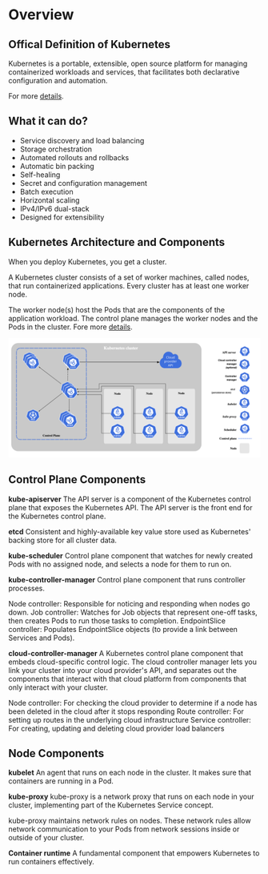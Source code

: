 # Overview

## Offical Definition of Kubernetes

Kubernetes is a portable, extensible, open source platform for managing containerized workloads and services, that facilitates both declarative configuration and automation.

For more [details](https://kubernetes.io/docs/concepts/overview/).

## What it can do?

- Service discovery and load balancing
- Storage orchestration
- Automated rollouts and rollbacks
- Automatic bin packing
- Self-healing
- Secret and configuration management
- Batch execution
- Horizontal scaling
- IPv4/IPv6 dual-stack
- Designed for extensibility

## Kubernetes Architecture and Components

When you deploy Kubernetes, you get a cluster.

A Kubernetes cluster consists of a set of worker machines, called nodes, that run containerized applications. Every cluster has at least one worker node.

The worker node(s) host the Pods that are the components of the application workload. The control plane manages the worker nodes and the Pods in the cluster. Fore more [details](https://kubernetes.io/docs/concepts/overview/components/).

![k8s architecure](../images/k8s-architecture.png)

## Control Plane Components 

**kube-apiserver**
The API server is a component of the Kubernetes control plane that exposes the Kubernetes API. The API server is the front end for the Kubernetes control plane.

**etcd**
Consistent and highly-available key value store used as Kubernetes' backing store for all cluster data.

**kube-scheduler**
Control plane component that watches for newly created Pods with no assigned node, and selects a node for them to run on.

**kube-controller-manager**
Control plane component that runs controller processes.


Node controller: Responsible for noticing and responding when nodes go down.
Job controller: Watches for Job objects that represent one-off tasks, then creates Pods to run those tasks to completion.
EndpointSlice controller: Populates EndpointSlice objects (to provide a link between Services and Pods).

**cloud-controller-manager**
A Kubernetes control plane component that embeds cloud-specific control logic. The cloud controller manager lets you link your cluster into your cloud provider's API, and separates out the components that interact with that cloud platform from components that only interact with your cluster.

Node controller: For checking the cloud provider to determine if a node has been deleted in the cloud after it stops responding
Route controller: For setting up routes in the underlying cloud infrastructure
Service controller: For creating, updating and deleting cloud provider load balancers

## Node Components

**kubelet**
An agent that runs on each node in the cluster. It makes sure that containers are running in a Pod.

**kube-proxy**
kube-proxy is a network proxy that runs on each node in your cluster, implementing part of the Kubernetes Service concept.

kube-proxy maintains network rules on nodes. These network rules allow network communication to your Pods from network sessions inside or outside of your cluster.

**Container runtime**
A fundamental component that empowers Kubernetes to run containers effectively.

